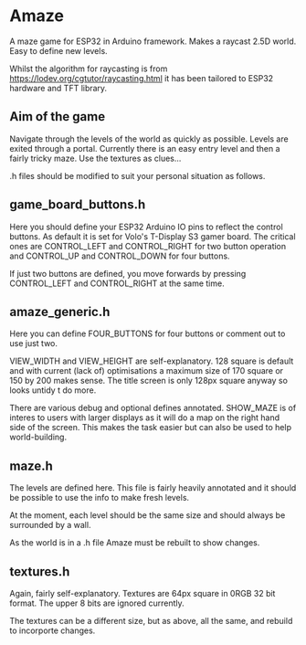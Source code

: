 # Amaze
A maze game for ESP32 in Arduino framework. Makes a raycast 2.5D world. Easy to define new levels.

Whilst the algorithm for raycasting is from https://lodev.org/cgtutor/raycasting.html it has been tailored to ESP32 hardware and TFT library.

Aim of the game
---------------

Navigate through the levels of the world as quickly as possible. Levels are exited through a portal. Currently there is an easy entry level and then a fairly tricky maze. Use the textures as clues...

.h files should be modified to suit your personal situation as follows.

game_board_buttons.h
--------------------
Here you should define your ESP32 Arduino IO pins to reflect the control buttons. As default it is set for Volo's T-Display S3 gamer board. The critical ones are CONTROL_LEFT and CONTROL_RIGHT for two button operation and CONTROL_UP and CONTROL_DOWN for four buttons.

If just two buttons are defined, you move forwards by pressing CONTROL_LEFT and CONTROL_RIGHT at the same time.


amaze_generic.h
---------------
Here you can define FOUR_BUTTONS for four buttons or comment out to use just two.

VIEW_WIDTH and VIEW_HEIGHT are self-explanatory. 128 square is default and with current (lack of) optimisations a maximum size of 170 square or 150 by 200 makes sense. The title screen is only 128px square anyway so looks untidy t do more.

There are various debug and optional defines annotated. SHOW_MAZE is of interes to users with larger displays as it will do a map on the right hand side of the screen. This makes the task easier but can also be used to help world-building.

maze.h
------
The levels are defined here. This file is fairly heavily annotated and it should be possible to use the info to make fresh levels.

At the moment, each level should be the same size and should always be surrounded by a wall.

As the world is in a .h file Amaze must be rebuilt to show changes.

textures.h
----------
Again, fairly self-explanatory. Textures are 64px square in 0RGB 32 bit format. The upper 8 bits are ignored currently.

The textures can be a different size, but as above, all the same, and rebuild to incorporte changes.
